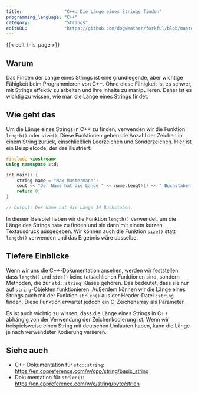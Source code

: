 ```yaml
---
title:                "C++: Die Länge eines Strings finden"
programming_language: "C++"
category:             "Strings"
editURL:              "https://github.com/dogweather/forkful/blob/master/content/de/cpp/finding-the-length-of-a-string.md"
---
```


{{< edit_this_page >}}

## Warum

Das Finden der Länge eines Strings ist eine grundlegende, aber wichtige Fähigkeit beim Programmieren von C++. Ohne diese Fähigkeit ist es schwer, mit Strings effektiv zu arbeiten und ihre Inhalte zu manipulieren. Daher ist es wichtig zu wissen, wie man die Länge eines Strings findet.

## Wie geht das

Um die Länge eines Strings in C++ zu finden, verwenden wir die Funktion `length()` oder `size()`. Diese Funktionen geben die Anzahl der Zeichen in einem String zurück, einschließlich Leerzeichen und Sonderzeichen. Hier ist ein Beispielcode, der das illustriert:

```C++
#include <iostream>
using namespace std;

int main() {
    string name = "Max Mustermann";
    cout << "Der Name hat die Länge " << name.length() << " Buchstaben." << endl;
    return 0;
}

// Output: Der Name hat die Länge 14 Buchstaben.
```

In diesem Beispiel haben wir die Funktion `length()` verwendet, um die Länge des Strings `name` zu finden und sie dann mit einem kurzen Textausdruck ausgegeben. Wir können auch die Funktion `size()` statt `length()` verwenden und das Ergebnis wäre dasselbe.

## Tiefere Einblicke

Wenn wir uns die C++-Dokumentation ansehen, werden wir feststellen, dass `length()` und `size()` keine tatsächlichen Funktionen sind, sondern Methoden, die zur `std::string`-Klasse gehören. Das bedeutet, dass sie nur auf `string`-Objekten funktionieren. Außerdem können wir die Länge eines Strings auch mit der Funktion `strlen()` aus der Header-Datei `cstring` finden. Diese Funktion erwartet jedoch ein C-Zeichenarray als Parameter.

Es ist auch wichtig zu wissen, dass die Länge eines Strings in C++ abhängig von der Verwendung der Zeichenkodierung ist. Wenn wir beispielsweise einen String mit deutschen Umlauten haben, kann die Länge je nach verwendeter Kodierung variieren.

## Siehe auch

- C++ Dokumentation für `std::string`: https://en.cppreference.com/w/cpp/string/basic_string
- Dokumentation für `strlen()`: https://en.cppreference.com/w/c/string/byte/strlen